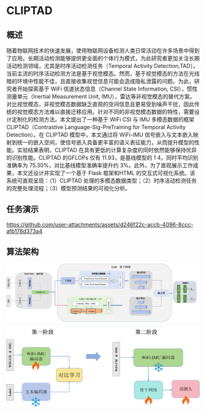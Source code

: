 # CLIPTAD

## 概述

随着物联网技术的快速发展，使用物联网设备检测人类日常活动在许多场景中得到了应用。长期活动检测能够提供更全面的个体行为模式，为此研究者更加关注长期活动检测领域，尤其是时序活动检测任务（Temporal Activity Detection,TAD）。当前主流的时序活动检测方法是基于视觉模态。然而，基于视觉模态的方法在光线暗的环境中性能不佳，且直接收集视觉信息可能会造成隐私泄露的问题。为此，研究者开始探索基于 WiFi 信道状态信息（Channel State Information, CSI），惯性测量单元（Inertial Measurement Unit, IMU），雷达等非视觉模态的替代方案。对比视觉模态，非视觉模态数据缺乏直观的空间信息且更易受到噪声干扰，因此传统的视觉模态方法难以直接迁移应用。针对不同的非视觉模态数据的特性，需要设计定制化的检测方法。本文提出了一种基于 WiFi CSI 与 IMU 多模态数据的框架 CLIPTAD（Contrastive Language-Sig-PreTraining for Temporal Activity Detection）。在 CLIPTAD 模型中，本文通过将 WiFi-IMU 信号嵌入与文本嵌入映射到统一的嵌入空间，使信号嵌入具备更丰富的语义表征能力，从而提升模型的性能。实验结果表明，CLIPTAD 在具有更低的计算复杂度的同时依然能够保持优异的识别性能。CLIPTAD 的GFLOPs 仅有 11.93，是基线模型的 1 4，同时平均识别准确率为 75.30%，对比基线模型准确率提升约 3%。此外，为了直观展示工作成果，本文还设计并实现了一个基于 Flask 框架和HTML 的交互式可视化系统。该系统可直观呈现：（1）CLIPTAD 处理的多模态数据类型；（2）时序活动检测任务的完整处理流程；（3）模型预测结果的可视化分析。

## 任务演示



https://github.com/user-attachments/assets/d246f22c-accb-4096-8ccc-afb178d373a4



## 算法架构

![modeloverview2](README.assets/modeloverview2.png)

![twostage](README.assets/twostage.png)
